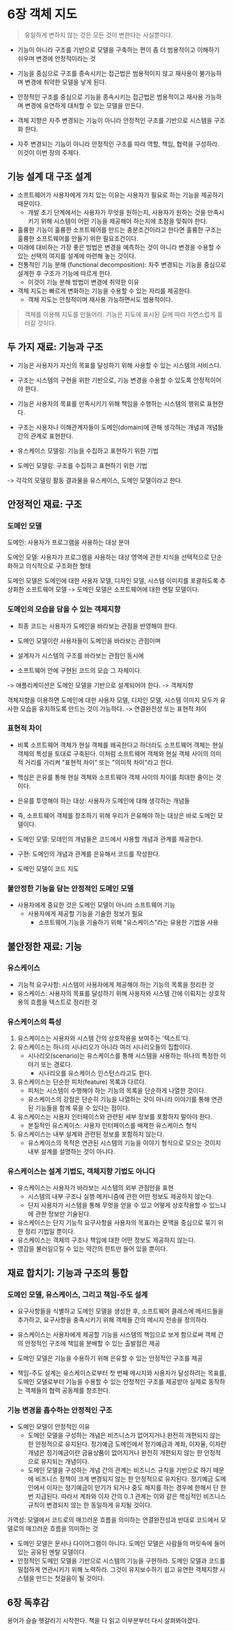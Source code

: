 # 6장 객체 지도

> 유일하게 변하지 않는 것은 모든 것이 변한다는 사실뿐이다.

- 기능이 아니라 구조를 기반으로 모델을 구축하는 편이 좀 더 범용적이고 이해하기 쉬우며 변경에 안정적이라는 것
- 기능을 중심으로 구조를 종속시키는 접근법은 범용적이지 않고 재사용이 불가능하며 변경에 취약한 모델을 낳게 된다.
- 안정적인 구조를 중심으로 기능을 종속시키는 접근법은 범용적이고 재사용 가능하며 변경에 유연하게 대처할 수 있는 모델을 만든다.
- 객체 지향은 자주 변경되는 기능이 아니라 안정적인 구조를 기반으로 시스템을 구조화 한다.


- 자주 변경되는 기능이 아니라 안정적인 구조를 따라 역할, 책임, 협력을 구성하라. 이것이 이번 장의 주제다.


## 기능 설계 대 구조 설계
- 소프트웨어가 사용자에게 가치 있는 이유는 사용자가 필요로 하는 기능을 제공하기 때문이다.
  - 개발 초기 단계에서는 사용자가 무엇을 원하는지, 사용자가 원하는 것을 만족시키기 위해 시스템이 어떤 기능을 제공해야 하는지에 초점을 맞춰야 한다.
- 훌륭한 기능이 훌륭한 소프트웨어를 만드는 충분조건이라고 한다면 훌륭한 구조는 훌륭한 소프트웨어를 만들기 위한 필요조건이다. 
- 미래에 대비하는 가장 좋은 방법은 변경을 예측하는 것이 아니라 변경을 수용할 수 있는 선택의 여지를 설계에 마련해 놓는 것이다.
- 전통적인 기능 분해 (functional decomposition): 자주 변경되는 기능을 중심으로 설계한 후 구조가 기능에 따르게 한다.
  - 이것이 기능 분해 방법이 변경에 취약한 이유
- 객체 지도는 빠르게 변화하는 기능을 수용할 수 있는 자리를 제공한다.
  - 객체 지도는 안정적이며 재사용 가능하면서도 범용적이다.

> 객체를 이용해 지도를 만들어라. 기능은 지도에 표시된 길에 따라 자연스럽게 흘러갈 것이다.


## 두 가지 재료: 기능과 구조
- 기능은 사용자가 자신의 목표를 달성하기 위해 사용할 수 있는 시스템의 서비스다.
- 구조는 시스템의 구현을 위한 기반으로, 기능 변경을 수용할 수 있도록 안정적이어야 한다.


- 기능은 사용자의 목표를 만족시키기 위해 책임을 수행하는 시스템의 행위로 표현한다.
- 구조는 사용자나 이해관계자들이 도메인(domain)에 관해 생각하는 개념과 개념들 간의 관계로 표현한다.



- 유스케이스 모델링: 기능을 수집하고 표현하기 위한 기법
- 도메인 모델링: 구조를 수집하고 표현하기 위한 기법

-> 각각의 모델링 활동 결과물을 유스케이스, 도메인 모델이라고 한다.

## 안정적인 재료: 구조

### 도메인 모델

도메인: 사용자가 프로그램을 사용하는 대상 분야

도메인 모델: 사용자가 프로그램을 사용하는 대상 영역에 관한 지식을 선택적으로 단순화하고 의식적으로 구조화한 형태

도메인 모델은 도메인에 대한 사용자 모델, 디자인 모델, 시스템 이미지를 포괄하도록 추상화한 소프트웨어 모델 -> 도메인 모델은
소프트웨어에 대한 멘탈 모델이다.

### 도메인의 모습을 담을 수 있는 객체지향
- 최종 코드는 사용자가 도메인을 바라보는 관점을 반영해야 한다.



- 도메인 모델이란 사용자들이 도메인을 바라보는 관점이며
- 설계자가 시스템의 구조를 바라보는 관점인 동시에
- 소프트웨어 안에 구현된 코드의 모습 그 자체이다.

-> 애플리케이션은 도메인 모델을 기반으로 설계되어야 한다. -> 객체지향

객체지향을 이용하면 도메인에 대한 사용자 모델, 디자인 모델, 시스템 이미지 모두가 유사한 모습을 유지하도록 만드는 것이 가능하다.
-> 연결완전성 또는 표현적 차이

### 표현적 차이
- 비록 소프트웨어 객체가 현실 객체를 왜곡한다고 하더라도 소프트웨어 객체는 현실 객체의 특성을 토대로 구축된다. 이처럼 소프트웨어
객체와 현실 객체 사이의 의미적 거리를 가리켜 "표현적 차이" 또는 "의미적 차이"라고 한다.
- 핵심은 은유를 통해 현실 객체와 소프트웨아 객체 사이의 차이를 최대한 줄이는 것이다.
- 은유를 투영해야 하는 대상: 사용자가 도메인에 대해 생각하는 개념들
- 즉, 소프트웨어 객체를 창조하기 위해 우리가 은유해야 하는 대상은 바로 도메인 모델이다.


- 도메인 모델: 모데인의 개념들은 코드에서 사용할 개념과 관계를 제공한다.
- 구현: 도메인의 개념과 관계를 은유해서 코드를 작성한다.
- 도메인 모델이 코드 지도


### 불안정한 기능을 담는 안정적인 도메인 모델
- 사용자에게 중요한 것은 도메인 모델이 아니라 소프트웨어 기능
  - 사용자에게 제공할 기능을 기술한 정보가 필요
    - 소프트웨어 기능을 기술하기 위해 "유스케이스"라는 유용한 기법을 사용

## 불안정한 재료: 기능

### 유스케이스
- 기능적 요구사항: 시스템이 사용자에게 제공해야 하는 기능의 목록을 정리한 것
- 유스케이스: 사용자의 목표를 달성하기 위해 사용자와 시스템 간에 이뤄지는 상호작용의 흐름을 텍스트로 정리한 것

### 유스케이스의 특성
1. 유스케이스는 사용자와 시스템 간의 상호작용을 보여주는 '텍스트'다.
2. 유스케이스는 하나의 시나리오가 아니라 여러 시나리오들의 집합이다.
   - 시나리오(scenario)는 유스케이스를 통해 시스템을 사용하는 하나의 특정한 이야기 또는 경로다.
     - 시나리오를 유스케이스 인스턴스라고도 한다.
3. 유스케이스는 단순한 피처(feature) 목록과 다르다. 
   - 피처는 시스템이 수행해야 하는 기능의 목록을 단순하게 나열한 것이다.
   - 유스케이스의 강점은 단순히 기능을 나열하는 것이 아니라 이야기를 통해 연관된 기능들을 함께 묶을 수 있다는 점이다.
4. 유스케이스는 사용자 인터페이스와 관련된 세부 정보를 포함하지 말아야 한다.
   - 본질적인 유스케이스: 사용자 인터페이스를 배제한 유스케이스 형식
5. 유스케이스는 내부 설계와 관련된 정보를 포함하지 않는다.
   - 유스케이스의 목적은 연관된 시스템의 기능을 이야기 형식으로 모으는 것이지 내부 설계를 설명하는 것이 아니다.

### 유스케이스는 설계 기법도, 객체지향 기법도 아니다
- 유스케이스는 사용자가 바라보는 시스템의 외부 관점만을 표현
  - 시스템의 내부 구조나 실행 메커니즘에 관한 어떤 정보도 제공하지 않는다.
  - 단지 사용자가 시스템을 통해 무엇을 얻을 수 있고 어떻게 상호작용할 수 있느냐에 관한 정보만 기술된다.
- 유스케이스는 단지 기능적 요구사항을 사용자의 목표라는 문맥을 중심으로 묶기 위한 정리 기법일 뿐이다.
- 유스케이스는 객체의 구조나 책임에 대한 어떤 정보도 제공하지 않는다.
- 영감을 불러일으킬 수 있는 약간의 힌트만 들어 있을 뿐이다.

## 재료 합치기: 기능과 구조의 통합

### 도메인 모델, 유스케이스, 그리고 책임-주도 설계
- 요구사항들을 식별하고 도메인 모델을 생성한 후, 소프트웨어 클래스에 메서드들을 추가하고, 요구사항을 충족시키기 위해 객체들
간의 메시지 전송을 정의하라.

- 유스케이스는 사용자에게 제공할 기능을 시스템의 책임으로 보게 함으로써 객체 간의 안정적인 구조에 책임을 분배할 수 있는 출발점은 제공
- 도메인 모델은 기능을 수용하기 위해 은유할 수 있는 안정적인 구조를 제공
- 책임-주도 설계는 유스케이스로부터 첫 번째 메시지와 사용자가 달성하려는 목표를, 도메인 모델로부터 기능을 수용할 수 있는 안정적인
구조를 제공받아 실제로 동작하는 객체들의 협력 공동체를 창조한다.

### 기능 변경을 흡수하는 안정적인 구조
- 도메인 모델이 안정적인 이유
  - 도메인 모델을 구성하는 개념은 비즈니스가 없어지거나 완전히 개편되지 않는 한 안정적으로 유지된다. 정기예금 도메인에서 정기예금과
계좌, 이자율, 이자란 개념은 정기예금이란 금융상품이 없어지거나 완전히 개편되지 않는 한 안정적으로 유지되는 개념이다.
  - 도메인 모델을 구성하는 개념 간의 관계는 비즈니스 규칙을 기반으로 하기 때문에 비즈니스 정책이 크게 변경되지 않는 한 안정적으로
유지된다. 정기예금 도메인에서 이자는 정기예금이 만기가 되거나 중도 해지를 하는 경우에 한해서 단 한 번 지급된다. 따라서 계좌와 이자 간의
0..1 관계는 이와 같은 핵심적인 비즈니스 규칙이 변경되지 않는 한 동일하게 유지될 것이다.

가역성: 모델에서 코드로의 매끄러운 흐름을 의미하는 연결완전성과 반대로 코드에서 모델로의 매끄러운 흐름을 의미하는 것

- 도메인 모델은 문서나 다이어그램이 아니다. 도메인 모델은 사람들의 머릿속에 들어있는 공유된 멘탈 모델이다.
- 안정적인 도메인 모델을 기반으로 시스템의 기능을 구현하라. 도메인 모델과 코드를 밀접하게 연관시키기 위해 노력하라. 그것이 유지보수하기 쉽고
유연한 객체지향 시스템을 만드는 첫걸음이 될 것이다.

6장 독후감
---

용어가 슬슬 헷갈리기 시작한다. 책을 다 읽고 이부분부터 다시 살펴봐야겠다.